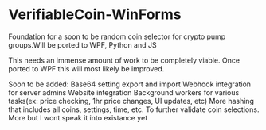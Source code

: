 # VerifiableCoin-WinForms
Foundation for a soon to be random coin selector for crypto pump groups.Will be ported to WPF, Python and JS

This needs an immense amount of work to be completely viable.
Once ported to WPF this will most likely be improved.

Soon to be added:
  Base64 setting export and import
  Webhook integration for server admins
  Website integration
  Background workers for various tasks(ex: price checking, 1hr price changes, UI updates, etc)
  More hashing that includes all coins, settings, time, etc. To further validate coin selections.
  More but I wont speak it into existance yet
